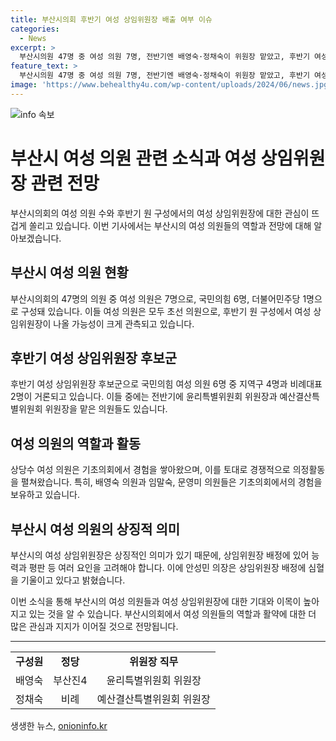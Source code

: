 ```yaml
---
title: 부산시의회 후반기 여성 상임위원장 배출 여부 이슈
categories:
  - News
excerpt: >
  부산시의원 47명 중 여성 의원 7명, 전반기엔 배영숙·정채숙이 위원장 맡았고, 후반기 여성 상임위원장 나올 가능성 큼. 초선 상임위원장으로 물갈이 기대되며 국민의힘 6명, 더민주 1명으로 구성되어 있음. 국민의힘 여성 의원 6명 중 4명과 비례대표 2명이 후반기 여성 상임위원장 후보로 거론돼. 여성 의원들은 기초의회에서 경험 쌓고 의정활동 경쟁적으로 이어가며, 여성 상임위원장 배정에 의장이 심혈을 기울이고 있음. 이전에는 민주당 박인영 의원이 시의회 최초의 여성 의장 등의 기록을 세웠고, 제8대 시의회 후반기엔 여성 상임위원장 2명 배출됐었음.
feature_text: >
  부산시의원 47명 중 여성 의원 7명, 전반기엔 배영숙·정채숙이 위원장 맡았고, 후반기 여성 상임위원장 나올 가능성 큼. 초선 상임위원장으로 물갈이 기대되며 국민의힘 6명, 더민주 1명으로 구성되어 있음. 국민의힘 여성 의원 6명 중 4명과 비례대표 2명이 후반기 여성 상임위원장 후보로 거론돼. 여성 의원들은 기초의회에서 경험 쌓고 의정활동 경쟁적으로 이어가며, 여성 상임위원장 배정에 의장이 심혈을 기울이고 있음. 이전에는 민주당 박인영 의원이 시의회 최초의 여성 의장 등의 기록을 세웠고, 제8대 시의회 후반기엔 여성 상임위원장 2명 배출됐었음.
image: 'https://www.behealthy4u.com/wp-content/uploads/2024/06/news.jpg'
---
```


<p><img src="https://www.behealthy4u.com/wp-content/uploads/2024/06/news.jpg" alt="info 속보" /></p>

<h1>부산시 여성 의원 관련 소식과 여성 상임위원장 관련 전망</h1>

<p data-ke-size="size16">부산시의회의 여성 의원 수와 후반기 원 구성에서의 여성 상임위원장에 대한 관심이 뜨겁게 쏠리고 있습니다. 이번 기사에서는 부산시의 여성 의원들의 역할과 전망에 대해 알아보겠습니다.</p>

<h2 data-ke-size="size26">부산시 여성 의원 현황</h2>

<p data-ke-size="size16">부산시의회의 47명의 의원 중 여성 의원은 7명으로, 국민의힘 6명, 더불어민주당 1명으로 구성돼 있습니다. 이들 여성 의원은 모두 초선 의원으로, 후반기 원 구성에서 여성 상임위원장이 나올 가능성이 크게 관측되고 있습니다.</p>

<h2 data-ke-size="size26">후반기 여성 상임위원장 후보군</h2>

<p data-ke-size="size16">후반기 여성 상임위원장 후보군으로 국민의힘 여성 의원 6명 중 지역구 4명과 비례대표 2명이 거론되고 있습니다. 이들 중에는 전반기에 윤리특별위원회 위원장과 예산결산특별위원회 위원장을 맡은 의원들도 있습니다.</p>

<h2 data-ke-size="size26">여성 의원의 역할과 활동</h2>

<p data-ke-size="size16">상당수 여성 의원은 기초의회에서 경험을 쌓아왔으며, 이를 토대로 경쟁적으로 의정활동을 펼쳐왔습니다. 특히, 배영숙 의원과 임말숙, 문영미 의원들은 기초의회에서의 경험을 보유하고 있습니다.</p>

<h2 data-ke-size="size26">부산시 여성 의원의 상징적 의미</h2>

<p data-ke-size="size16">부산시의 여성 상임위원장은 상징적인 의미가 있기 때문에, 상임위원장 배정에 있어 능력과 평판 등 여러 요인을 고려해야 합니다. 이에 안성민 의장은 상임위원장 배정에 심혈을 기울이고 있다고 밝혔습니다.</p>

<p data-ke-size="size16">이번 소식을 통해 부산시의 여성 의원들과 여성 상임위원장에 대한 기대와 이목이 높아지고 있는 것을 알 수 있습니다. 부산시의회에서 여성 의원들의 역할과 활약에 대한 더 많은 관심과 지지가 이어질 것으로 전망됩니다.</p>

<hr>

<table>
    <tbody>
        <tr>
            <td style="text-align: center; height: 17px;"><b>구성원</b></td>
            <td style="text-align: center; height: 17px;"><b>정당</b></td>
            <td style="text-align: center; height: 17px;"><b>위원장 직무</b></td>
        </tr>
        <tr>
            <td style="text-align: center; height: 17px;">배영숙</td>
            <td style="text-align: center; height: 17px;">부산진4</td>
            <td style="text-align: center; height: 17px;">윤리특별위원회 위원장</td>
        </tr>
        <tr>
            <td style="text-align: center; height: 17px;">정채숙</td>
            <td style="text-align: center; height: 17px;">비례</td>
            <td style="text-align: center; height: 17px;">예산결산특별위원회 위원장</td>
        </tr>
    </tbody>
</table>
생생한 뉴스, <a href="https://onioninfo.kr" rel="dofollow">onioninfo.kr</a>


